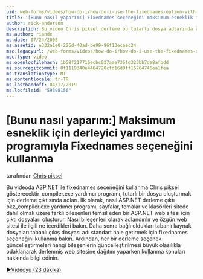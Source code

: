```yaml
---
uid: web-forms/videos/how-do-i/how-do-i-use-the-fixednames-option-with-the-compiler-utility-for-maximum-flexibility
title: '[Bunu nasıl yaparım:] Fixednames seçeneğini maksimum esneklik için derleyici yardımcı programıyla kullanın. | Microsoft Docs'
author: rick-anderson
description: Bu video Chris piksel derleme ou tutarlı dosya adlarında üretmek için aspnet_compiler.exe yardımcı programıyla fixednames seçeneğini kullanma işlemini gösterir...
ms.author: riande
ms.date: 07/24/2008
ms.assetid: e332a1e0-226d-40ad-be99-96f13ecaec24
msc.legacyurl: /web-forms/videos/how-do-i/how-do-i-use-the-fixednames-option-with-the-compiler-utility-for-maximum-flexibility
msc.type: video
ms.openlocfilehash: 1b58f217716ecbc037aae736fd323bb7da8afbdd
ms.sourcegitcommit: 0f1119340e4464720cfd16d0ff15764746ea1fea
ms.translationtype: MT
ms.contentlocale: tr-TR
ms.lasthandoff: 04/17/2019
ms.locfileid: "59398156"
---
```

# <a name="how-do-i-use-the-fixednames-option-with-the-compiler-utility-for-maximum-flexibility"></a>[Bunu nasıl yaparım:] Maksimum esneklik için derleyici yardımcı programıyla Fixednames seçeneğini kullanma

tarafından [Chris piksel](https://twitter.com/chrispels)

Bu videoda ASP.NET ile fixednames seçeneğini kullanma Chris piksel gösterecektir\_compiler.exe yardımcı programı, tutarlı bir dosya oluşturmak için derleme çıktısında adları. İlk olarak, nasıl ASP.NET derleme çıktı bkz\_compiler.exe yardımcı programı, sayfalar, temalar ve klasörleri sitede dahil olmak üzere farklı bileşenleri temsil eden bir ASP.NET web sitesi için çıktı dosyaları oluşturur. Nasıl bileşenleri olarak adlandırılır ve özgün web sitesi ile ilgili ne içerdikleri bakın. Daha sonra bağlı oldukları tabanlı kaynak dosyaları tabanlı çıkış dosyası adı standart hale getirmek için fixednames seçeneğini kullanma bakın. Ardından, her bir derleme seçenek güncelleştirmeleri hangi bileşenlerin güncelleştirilmesi büyük olasılıkla odaklanarak derlenmiş web sitesine dağıtım yaparken kullanma konuları hakkında bilgi edinin.

[&#9654;Videoyu (23 dakika)](https://channel9.msdn.com/Blogs/ASP-NET-Site-Videos/how-do-i-use-the-fixednames-option-with-the-compiler-utility-for-maximum-flexibility)
